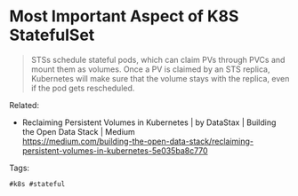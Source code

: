 # Most Important Aspect of K8S StatefulSet

> STSs schedule stateful pods, which can claim PVs through PVCs and
> mount them as volumes. Once a PV is claimed by an STS replica,
> Kubernetes will make sure that the volume stays with the replica, even
> if the pod gets rescheduled.

Related:

* Reclaiming Persistent Volumes in Kubernetes \| by DataStax \| Building the Open Data Stack \| Medium  
  <https://medium.com/building-the-open-data-stack/reclaiming-persistent-volumes-in-kubernetes-5e035ba8c770>

Tags:

    #k8s #stateful

